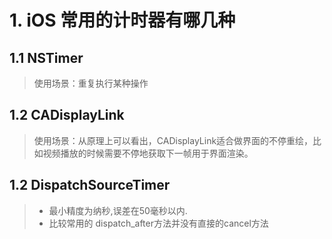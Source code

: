 # 1. iOS 常用的计时器有哪几种

## 1.1 NSTimer

> 使用场景：重复执行某种操作

## 1.2 CADisplayLink

> 使用场景：从原理上可以看出，CADisplayLink适合做界面的不停重绘，比如视频播放的时候需要不停地获取下一帧用于界面渲染。

## 1.2 DispatchSourceTimer

> - 最小精度为纳秒,误差在50毫秒以内.
> - 比较常用的 dispatch_after方法并没有直接的cancel方法